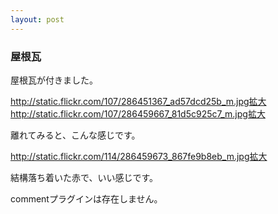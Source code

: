 ```yaml
---
layout: post
---
```

<h3>屋根瓦</h3>
<p>屋根瓦が付きました。</p>
<p><a href="http://static.flickr.com/107/286451367_ad57dcd25b_m.jpg">http://static.flickr.com/107/286451367_ad57dcd25b_m.jpg</a><a href="http://flickr.com/photos/yoshimov/286451367/">拡大</a><a href="http://static.flickr.com/107/286459667_81d5c925c7_m.jpg">http://static.flickr.com/107/286459667_81d5c925c7_m.jpg</a><a href="http://flickr.com/photos/yoshimov/286459667/">拡大</a></p>
<p>離れてみると、こんな感じです。</p>
<p><a href="http://static.flickr.com/114/286459673_867fe9b8eb_m.jpg">http://static.flickr.com/114/286459673_867fe9b8eb_m.jpg</a><a href="http://flickr.com/photos/yoshimov/286459673/">拡大</a></p>
<p>結構落ち着いた赤で、いい感じです。</p>
<p><span class="error">commentプラグインは存在しません。</span> </p>
